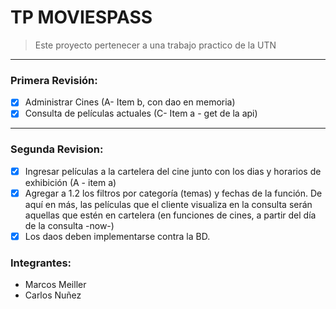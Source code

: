 # TP MOVIESPASS

> Este proyecto pertenecer a una trabajo practico de la UTN

---

### **Primera Revisión:**

- [x] Administrar Cines (A- Item b, con dao en memoria)
- [x] Consulta de películas actuales (C- Item a - get de la api)

---

### **Segunda Revision:**

- [x] Ingresar películas a la cartelera del cine junto con los dias y horarios de exhibición (A - item a)
- [x] Agregar a 1.2 los filtros por categoría (temas) y fechas de la función. De aquí en más, las
      películas que el cliente visualiza en la consulta serán aquellas que estén en cartelera (en funciones
      de cines, a partir del día de la consulta -now-)
- [x] Los daos deben implementarse contra la BD.

### **Integrantes:**

- Marcos Meiller
- Carlos Nuñez
